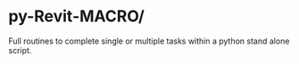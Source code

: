 # py-Revit-MACRO/
  Full routines to complete single or multiple tasks within a python stand alone script.
